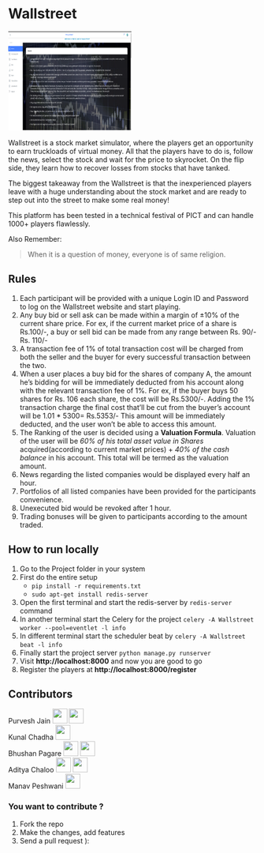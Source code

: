 # Wallstreet

<div style="align: center;" ><img src="Demo/sample.png" width=250 height=200 /></div>

Wallstreet is a stock market simulator, where the players get an opportunity to earn truckloads of virtual money. All that the players have to do is, follow
the news, select the stock and wait for the price to skyrocket. On the flip side, they learn how to recover losses from stocks that have tanked.

The biggest takeaway from the Wallstreet is that the inexperienced players leave with a huge understanding about the stock market and are ready to step 
out into the street to make some real money!

This platform has been tested in a technical festival of PICT and can handle 1000+ players flawlessly.

Also Remember:
> When it is a question of money, everyone is of same religion.

## Rules
1. Each participant will be provided with a unique Login ID and Password to log on the Wallstreet website and start playing.
2. Any buy bid or sell ask can be made within a margin of ±10% of the current share price. For ex, if the current market price of a share is Rs.100/-, a buy or sell bid can be made from any range between Rs. 90/- Rs. 110/-
3. A transaction fee of 1% of total transaction cost will be charged from both the seller and the buyer for every successful transaction between the two.
4. When a user places a buy bid for the shares of company A, the amount he’s bidding for will be immediately deducted from his account along with the relevant transaction fee of 1%. For ex, if the buyer buys 50 shares for Rs. 106 each share, the cost will be Rs.5300/-. Adding the 1% transaction charge the final cost that’ll be cut from the buyer’s account will be 1.01 * 5300= Rs.5353/- This amount will be immediately deducted, and the user won’t be able to access this amount.
5. The Ranking of the user is decided using a **Valuation Formula**. Valuation of the user will be *60% of his total asset value in Shares* acquired(according to current market prices) + *40% of the cash balance* in his account. This total will be termed as the valuation amount.
6. News regarding the listed companies would be displayed every half an hour.
7. Portfolios of all listed companies have been provided for the participants convenience.
8. Unexecuted bid would be revoked after 1 hour.
9. Trading bonuses will be given to participants according to the amount traded.

## How to run locally
1. Go to the Project folder in your system
2. First do the entire setup
	- `pip install -r requirements.txt`
	- `sudo apt-get install redis-server`
3. Open the first terminal and start the redis-server by `redis-server` command
4. In another terminal start the Celery for the project `celery -A Wallstreet worker --pool=eventlet -l info`
5. In different terminal start the scheduler beat by `celery -A Wallstreet beat -l info`
6. Finally start the project server `python manage.py runserver`
7. Visit **http://localhost:8000** and now you are good to go
8. Register the players at **http://localhost:8000/register**


## Contributors
Purvesh Jain <a href="https://github.com/purvesh314"><img src="https://cdn1.iconfinder.com/data/icons/social-media-vol-1-1/24/_github-512.png" width=30 height=30/></a> <a href="https://www.linkedin.com/in/purvesh-jain-035727155/"><img src="https://icon-library.net/images/linkedin-icon-eps/linkedin-icon-eps-29.jpg" width=30 height=30/></a><br/>
Kunal Chadha <a href="https://github.com/ks2334"><img src="https://cdn1.iconfinder.com/data/icons/social-media-vol-1-1/24/_github-512.png" width=30 height=30/></a><br/>
Bhushan Pagare <a href="https://github.com/bpagare6"><img src="https://cdn1.iconfinder.com/data/icons/social-media-vol-1-1/24/_github-512.png" width=30 height=30/></a> <a href="https://www.linkedin.com/in/bhushanpagare/"><img src="https://icon-library.net/images/linkedin-icon-eps/linkedin-icon-eps-29.jpg" width=30 height=30/></a><br/>
Aditya Chaloo <a href="https://github.com/adichaloo"><img src="https://cdn1.iconfinder.com/data/icons/social-media-vol-1-1/24/_github-512.png" width=30 height=30/></a> <a href="https://www.linkedin.com/in/aditya-chaloo-0b2952156/"><img src="https://icon-library.net/images/linkedin-icon-eps/linkedin-icon-eps-29.jpg" width=30 height=30/></a><br/>
Manav Peshwani <a href="https://www.linkedin.com/in/manav-peshwani-37041216a/"><img src="https://icon-library.net/images/linkedin-icon-eps/linkedin-icon-eps-29.jpg" width=30 height=30/></a><br/>

### You want to contribute ?
1. Fork the repo
2. Make the changes, add features
3. Send a pull request ):
